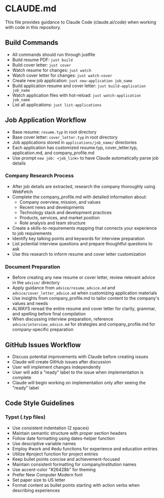 # CLAUDE.md

This file provides guidance to Claude Code (claude.ai/code) when working with code in this repository.

## Build Commands
- All commands should run through justfile
- Build resume PDF: `just build`
- Build cover letter: `just cover`
- Watch resume for changes: `just watch`
- Watch cover letter for changes: `just watch-cover`
- Create new job application: `just new-application job_name`
- Build application resume and cover letter: `just build-application job_name`
- Watch application files with hot-reload: `just watch-application job_name`
- List all applications: `just list-applications`

## Job Application Workflow
- Base resume: `resume.typ` in root directory
- Base cover letter: `cover_letter.typ` in root directory
- Job applications stored in `applications/job_name/` directories
- Each application has customized resume.typ, cover_letter.typ, application.md, and company_profile.md
- Use prompt `new job: <job_link>` to have Claude automatically parse job details

### Company Research Process
- After job details are extracted, research the company thoroughly using WebFetch
- Complete the company_profile.md with detailed information about:
  - Company overview, mission, and values
  - Recent news and developments
  - Technology stack and development practices
  - Products, services, and market position
  - Role analysis and team structure
- Create a skills-to-requirements mapping that connects your experience to job requirements
- Identify key talking points and keywords for interview preparation
- List potential interview questions and prepare thoughtful questions to ask
- Use this research to inform resume and cover letter customization

### Document Preparation
- Before creating any new resume or cover letter, review relevant advice in the `advice/` directory
- Apply guidance from `advice/resume_advice.md` and `advice/cover_letter_advice.md` when customizing application materials
- Use insights from company_profile.md to tailor content to the company's values and needs
- ALWAYS reread the entire resume and cover letter for clarity, grammar, and spelling before final compilation
- When discussing interview preparation, reference `advice/interview_advice.md` for strategies and company_profile.md for company-specific preparation

## GitHub Issues Workflow
- Discuss potential improvements with Claude before creating issues
- Claude will create GitHub issues after discussion
- User will implement changes independently
- User will add a "ready" label to the issue when implementation is complete
- Claude will begin working on implementation only after seeing the "ready" label

## Code Style Guidelines

### Typst (.typ files)
- Use consistent indentation (2 spaces)
- Maintain semantic structure with proper section headers
- Follow date formatting using dates-helper function
- Use descriptive variable names
- Employ #work and #edu functions for experience and education entries
- Utilize #project function for project entries
- Keep bullet points concise and achievement-focused
- Maintain consistent formatting for company/institution names
- Use accent-color "#26428b" for theming
- Prefer New Computer Modern font
- Set paper size to US letter
- Format content as bullet points starting with action verbs when describing experiences